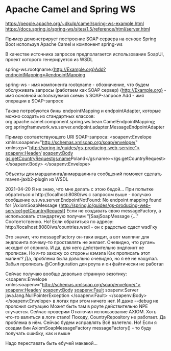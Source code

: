 # Apache Camel and Spring WS

https://people.apache.org/~dkulp/camel/spring-ws-example.html
https://docs.spring.io/spring-ws/sites/1.5/reference/html/server.html

Пример демонстрирует построение SOAP сервера на основе Spring Boot используя Apache Camel и компонент spring-ws

В качестве источника запросов предполагается использование SoapUI, проект которого генерируется из WSDL

spring-ws:rootqname:{http://Example.org}Add?endpointMapping=#endpointMapping

spring-ws - имя компонента
rootqname - обозначение, что будем обслуживать запросы (работаем как SOAP сервер)
{http://Example.org} - имя основной используемой схемы в SOAP-запросе
Add - имя операции в SOAP-запросе

Также потребуются бины endpointMapping и endpointAdapter, которые можно создать из стандартных классов:
org.apache.camel.component.spring.ws.bean.CamelEndpointMapping;
org.springframework.ws.server.endpoint.adapter.MessageEndpointAdapter

Пример соответствующего URI SOAP-запроса:
<soapenv:Envelope xmlns:soapenv="http://schemas.xmlsoap.org/soap/envelope/" xmlns:gs="http://spring.io/guides/gs-producing-web-service">
<soapenv:Header/>
    <soapenv:Body>
        <gs:getCountryRequest><gs:name>Poland</gs:name></gs:getCountryRequest>
    </soapenv:Body>
</soapenv:Envelope>

Объекты для маршалинга/анмаршалинга сообщений поможет сделать maven-jaxb2-plugin из WSDL

2021-04-20
Я не знаю, что мне делать с этою бедой...
При попытке обратиться к http://localhost:8080/ws с запросом выше - получаю сообщение
o.s.ws.server.EndpointNotFound: No endpoint mapping found for [AxiomSoapMessage {http://spring.io/guides/gs-producing-web-service}getCountryRequest]
Если не создавать свою messageFactory, а использовать стандартную получим "[SaajSoapMessage {..." Соответственно.
Но! Если обратиться по адресу: http://localhost:8080/ws/countries.wsdl - он с радостью сдаст wsdl'ку

Это значит, что messageFactory он-таки видит, а вот маппинг для эндпоинта почему-то проставлять не желает.
Очевидно, что ругань исходит от спринга. И да, для него действительно эндпоинт не прописан. Но я-то захожу со стороны кэмэла
Как прописать этот мапинг?
Да, проблема была довольно очевидно, но я её не нащупал. Забыл прописать @Configuration для роута и он файтически не работал

Сейчас получаю вообще довольно странную экзотику:
<soapenv:Envelope xmlns:soapenv="http://schemas.xmlsoap.org/soap/envelope/">
<soapenv:Header/>
<soapenv:Body>
<soapenv:Fault>
<faultcode>soapenv:Server</faultcode>
<faultstring xml:lang="en">java.lang.NullPointerException</faultstring>
</soapenv:Fault>
</soapenv:Body>
</soapenv:Envelope>
в логах при этом ничего нет. И даже --debug не прояснил ситуацию
Может быть там в роуте действительно NPE случается. Сейчас проверим
Отключил использование AXIOM. Хоть что-то валиться в логи стало! 
Походу, CountryRepository не работает. Да проблема в нём. Сейчас будем исправлять
Всё взлетело. Но! Если я создам бин AxiomSoapMessageFactory messageFactory() - то буду получать ошибку, как и выше

Надо переставать быть ебучей макакой...